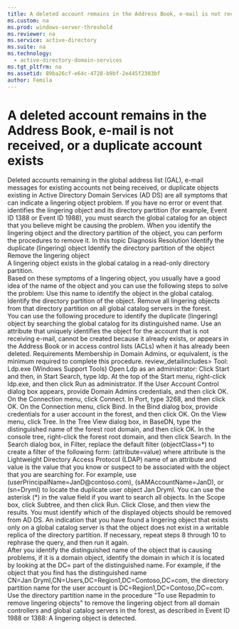 ```yaml
---
title: A deleted account remains in the Address Book, e-mail is not received, or a duplicate account exists
ms.custom: na
ms.prod: windows-server-threshold
ms.reviewer: na
ms.service: active-directory
ms.suite: na
ms.technology: 
  - active-directory-domain-services
ms.tgt_pltfrm: na
ms.assetid: 89ba26cf-e64c-4728-b9bf-2e445f2303bf
author: Femila
---
```

# A deleted account remains in the Address Book, e-mail is not received, or a duplicate account exists
<?xml version="1.0" encoding="utf-8"?>
<developerConceptualDocument xmlns="http://ddue.schemas.microsoft.com/authoring/2003/5" xmlns:xlink="http://www.w3.org/1999/xlink" xmlns:xsi="http://www.w3.org/2001/XMLSchema-instance" xsi:schemaLocation="http://ddue.schemas.microsoft.com/authoring/2003/5 http://clixdevr3.blob.core.windows.net/ddueschema/developer.xsd">
  <introduction>
    <para>Deleted accounts remaining in the global address list (GAL), e-mail messages for existing accounts not being received, or duplicate objects existing in Active Directory Domain Services (AD DS) are all symptoms that can indicate a lingering object problem. If you have no error or event that identifies the lingering object and its directory partition (for example, Event ID 1388 or Event ID 1988), you must search the global catalog for an object that you believe might be causing the problem. When you identify the lingering object and the directory partition of the object, you can perform the procedures to remove it.</para>
    <para>
      <embeddedLabel>In this topic</embeddedLabel>
    </para>
    <list class="bullet">
      <listItem>
        <para>
          <link xlink:href="#BKMK_Cause">Diagnosis</link>
        </para>
      </listItem>
      <listItem>
        <para>
          <link xlink:href="#BKMK_Solution">Resolution</link>
        </para>
        <list class="bullet">
          <listItem>
            <para>
              <link xlink:href="#BKMK_Identify_Object">Identify the duplicate (lingering) object</link>
            </para>
          </listItem>
          <listItem>
            <para>
              <link xlink:href="#BKMK_Identify_Partition">Identify the directory partition of the object</link>
            </para>
          </listItem>
          <listItem>
            <para>
              <link xlink:href="#BKMK_Remove_Object">Remove the lingering object</link>
            </para>
          </listItem>
        </list>
      </listItem>
    </list>
  </introduction>
  <section address="BKMK_Cause">
    <title>Diagnosis</title>
    <content>
      <para>A lingering object exists in the global catalog in a read-only directory partition.</para>
    </content>
  </section>
  <section address="BKMK_Solution">
    <title>Resolution</title>
    <content>
      <para>Based on these symptoms of a lingering object, you usually have a good idea of the name of the object and you can use the following steps to solve the problem: </para>
      <list class="bullet">
        <listItem>
          <para>Use this name to identify the object in the global catalog.</para>
        </listItem>
        <listItem>
          <para>Identify the directory partition of the object.</para>
        </listItem>
        <listItem>
          <para>Remove all lingering objects from that directory partition on all global catalog servers in the forest.</para>
        </listItem>
      </list>
    </content>
    <sections>
      <section address="BKMK_Identify_Object">
        <title>Identify the duplicate (lingering) object</title>
        <content>
          <para>You can use the following procedure to identify the duplicate (lingering) object by searching the global catalog for its distinguished name. Use an attribute that uniquely identifies the object for the account that is not receiving e-mail, cannot be created because it already exists, or appears in the Address Book or in access control lists (ACLs) when it has already been deleted.</para>
          <para>
            <embeddedLabel>Requirements</embeddedLabel>
          </para>
          <list class="bullet">
            <listItem>
              <para>Membership in <embeddedLabel>Domain Admins</embeddedLabel>, or equivalent, is the minimum required to complete this procedure. <token>review_detailincludes></para>
            </listItem>
            <listItem>
              <para>Tool: Ldp.exe (Windows Support Tools)</para>
            </listItem>
          </list>
          <procedure>
            <title>To establish the distinguished name of an object</title>
            <steps class="ordered">
              <step>
                <content>
                  <para>Open Ldp as an administrator: Click <ui>Start</ui> and then, in <ui>Start Search</ui>, type <userInput>ldp</userInput>. At the top of the <ui>Start</ui> menu, right-click <ui>ldp.exe</ui>, and then click <ui>Run as administrator</ui>. If the <ui>User Account Control</ui> dialog box appears, provide Domain Admins credentials, and then click <ui>OK</ui>.</para>
                </content>
              </step>
              <step>
                <content>
                  <para>On the <ui>Connection</ui> menu, click <ui>Connect</ui>.</para>
                </content>
              </step>
              <step>
                <content>
                  <para>In <ui>Port</ui>, type <ui>3268</ui>, and then click <ui>OK</ui>.</para>
                </content>
              </step>
              <step>
                <content>
                  <para>On the <ui>Connection</ui> menu, click <ui>Bind</ui>.</para>
                </content>
              </step>
              <step>
                <content>
                  <para>In the <ui>Bind</ui> dialog box, provide credentials for a user account in the forest, and then click <ui>OK</ui>.</para>
                </content>
              </step>
              <step>
                <content>
                  <para>On the <ui>View</ui> menu, click <ui>Tree</ui>.</para>
                </content>
              </step>
              <step>
                <content>
                  <para>In the <ui>Tree View</ui> dialog box, in <ui>BaseDN</ui>, type the distinguished name of the forest root domain, and then click <ui>OK</ui>.</para>
                </content>
              </step>
              <step>
                <content>
                  <para>In the console tree, right-click the forest root domain, and then click <ui>Search</ui>.</para>
                </content>
              </step>
              <step>
                <content>
                  <para>In the <ui>Search</ui> dialog box, in <ui>Filter</ui>, replace the default filter (objectClass=*) to create a filter of the following form:</para>
                  <para>(<placeholder>attribute</placeholder>=<placeholder>value</placeholder>)</para>
                  <para>where <placeholder>attribute</placeholder> is the Lightweight Directory Access Protocol (LDAP) name of an attribute and <placeholder>value</placeholder> is the value that you know or suspect to be associated with the object that you are searching for. For example, use (userPrincipalName=JanD@contoso.com), (sAMAccountName=JanD), or (sn=Dryml) to locate the duplicate user object Jan Dryml. You can use the asterisk (*) in the <placeholder>value</placeholder> field if you want to search all objects.</para>
                </content>
              </step>
              <step>
                <content>
                  <para>In the <ui>Scope</ui> box, click <ui>Subtree</ui>, and then click <ui>Run</ui>.</para>
                </content>
              </step>
              <step>
                <content>
                  <para>Click <ui>Close</ui>, and then view the results. You must identify which of the displayed objects should be removed from AD DS. An indication that you have found a lingering object that exists only on a global catalog server is that the object does not exist in a writable replica of the directory partition. </para>
                </content>
              </step>
              <step>
                <content>
                  <para>If necessary, repeat steps 8 through 10 to rephrase the query, and then run it again.</para>
                </content>
              </step>
            </steps>
          </procedure>
        </content>
      </section>
      <section address="BKMK_Identify_Partition">
        <title>Identify the directory partition of the object</title>
        <content>
          <para>After you identify the distinguished name of the object that is causing problems, if it is a domain object, identify the domain in which it is located by looking at the DC= part of the distinguished name. For example, if the object that you find has the distinguished name CN=Jan Dryml,CN=Users,DC=Region1,DC=Contoso,DC=com, the directory partition name for the user account is DC=Region1,DC=Contoso,DC=com.</para>
        </content>
      </section>
      <section address="BKMK_Remove_Object">
        <title>Remove the lingering object</title>
        <content>
          <para>Use the directory partition name in the procedure "To use Repadmin to remove lingering objects" to remove the lingering object from all domain controllers and global catalog servers in the forest, as described in <link xlink:href="d8e0b934-be71-4929-b377-d3330c6811e9">Event ID 1988 or 1388: A lingering object is detected</link>.</para>
        </content>
      </section>
    </sections>
  </section>
  <relatedTopics />
</developerConceptualDocument>

